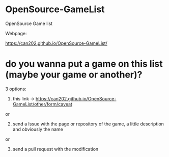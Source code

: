# OpenSource-GameList
OpenSource Game list

Webpage:

https://can202.github.io/OpenSource-GameList/

# do you wanna put a game on this list (maybe your game or another)?

3 options:

1. this link -> https://can202.github.io/OpenSource-GameList/other/form/caveat

or


2. send a Issue with the page or repository of the game, a little description and obviously the name

or

3. send a pull request with the modification
